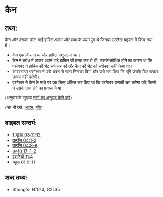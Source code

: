 # कैन #

## तथ्य: ##

कैन और उसका छोटा भाई हाबिल आदम और हव्वा के प्रथम पुत्र थे जिनका उल्लेख बाइबल में किया गया है।

* कैन एक किसान था और हाबिल पशुपालक था।
* कैन ने क्रोध में आकर अपने भाई हाबिल की हत्या कर दी थी, उसके क्रोधित होने का कारण था कि परमेश्वर ने हाबिल की भेंट स्वीकार की और कैन की भेंट को स्वीकार नहीं किया था।
* दण्डस्वरूप परमेश्वर ने उसे अदन से बाहर निकाल दिया और उसे श्राप दिया कि भूमि उसके लिए फसल उत्पन्न नहीं करेगी।
* परमेश्वर ने कैन के माथे पर एक चिन्ह अंकित कर दिया था कि परमेश्वर उसकी रक्षा करेगा यदि किसी ने उसके प्राण लेने का प्रयास किया।

(अनुवाद के सुझाव [नामों का अनुवाद कैसे करें](rc://en/ta/man/translate/translate-names))

(यह भी देखें: [आदम](../names/adam.md), [बलि](../other/sacrifice.md))

## बाइबल सन्दर्भ: ##

* [1 यूहन्ना 03:11-12](rc://en/tn/help/1jn/03/11)
* [उत्पत्ति 04:1-2](rc://en/tn/help/gen/04/01)
* [उत्पत्ति 04:8-9](rc://en/tn/help/gen/04/08)
* [उत्पत्ति 17: 1-2](rc://en/tn/help/gen/04/13)
* [इब्रानियों 11:4](rc://en/tn/help/heb/11/04)
* [यहूदा 01:9-11](rc://en/tn/help/jud/01/09)

## शब्द तथ्य: ##

* Strong's: H7014, G2535
